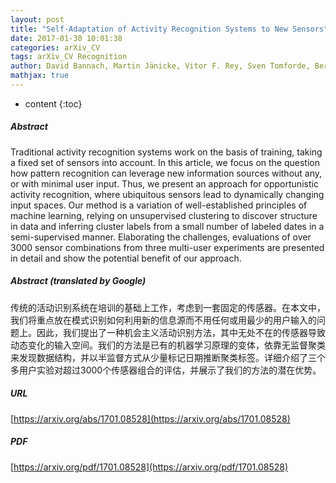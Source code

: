 ```yaml
---
layout: post
title: "Self-Adaptation of Activity Recognition Systems to New Sensors"
date: 2017-01-30 10:01:38
categories: arXiv_CV
tags: arXiv_CV Recognition
author: David Bannach, Martin Jänicke, Vitor F. Rey, Sven Tomforde, Bernhard Sick, Paul Lukowicz
mathjax: true
---
```


* content
{:toc}

##### Abstract
Traditional activity recognition systems work on the basis of training, taking a fixed set of sensors into account. In this article, we focus on the question how pattern recognition can leverage new information sources without any, or with minimal user input. Thus, we present an approach for opportunistic activity recognition, where ubiquitous sensors lead to dynamically changing input spaces. Our method is a variation of well-established principles of machine learning, relying on unsupervised clustering to discover structure in data and inferring cluster labels from a small number of labeled dates in a semi-supervised manner. Elaborating the challenges, evaluations of over 3000 sensor combinations from three multi-user experiments are presented in detail and show the potential benefit of our approach.

##### Abstract (translated by Google)
传统的活动识别系统在培训的基础上工作，考虑到一套固定的传感器。在本文中，我们将重点放在模式识别如何利用新的信息源而不用任何或用最少的用户输入的问题上。因此，我们提出了一种机会主义活动识别方法，其中无处不在的传感器导致动态变化的输入空间。我们的方法是已有的机器学习原理的变体，依靠无监督聚类来发现数据结构，并以半监督方式从少量标记日期推断聚类标签。详细介绍了三个多用户实验对超过3000个传感器组合的评估，并展示了我们的方法的潜在优势。

##### URL
[https://arxiv.org/abs/1701.08528](https://arxiv.org/abs/1701.08528)

##### PDF
[https://arxiv.org/pdf/1701.08528](https://arxiv.org/pdf/1701.08528)

